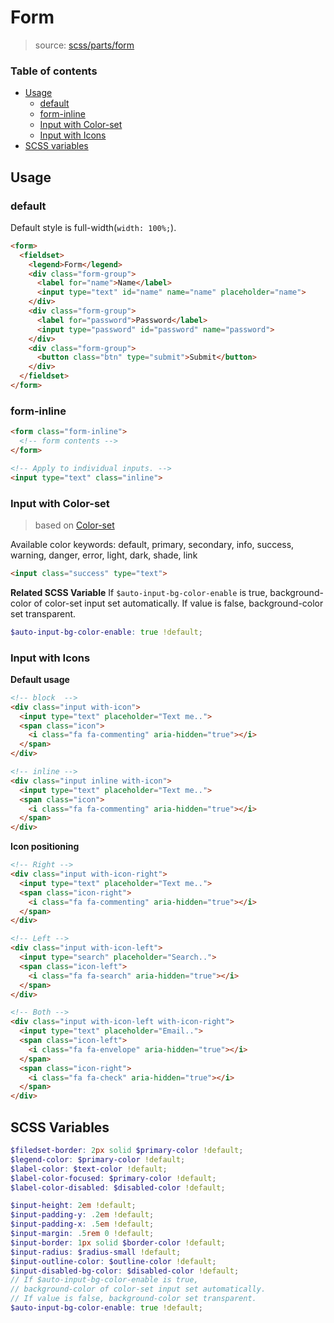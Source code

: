 # Form

> source: [scss/parts/form](../../src/scss/parts/_form.scss)

### Table of contents
- [Usage](#usage)
  - [default](#default)
  - [form-inline](#form-inline)
  - [Input with Color-set](#input-with-color-set)
  - [Input with Icons](#input-with-icons)
- [SCSS variables](#scss-variables)

## Usage

### default

Default style is full-width(`width: 100%;`).

``` html
<form>
  <fieldset>
    <legend>Form</legend>
    <div class="form-group">
      <label for="name">Name</label>
      <input type="text" id="name" name="name" placeholder="name">
    </div>
    <div class="form-group">
      <label for="password">Password</label>
      <input type="password" id="password" name="password">
    </div>
    <div class="form-group">
      <button class="btn" type="submit">Submit</button>
    </div>
  </fieldset>
</form>
```

### form-inline

``` html
<form class="form-inline">
  <!-- form contents -->
</form>

<!-- Apply to individual inputs. -->
<input type="text" class="inline">
```

### Input with Color-set

> based on [Color-set](color-set.md)

Available color keywords: default, primary, secondary, info, success, warning, danger, error, light, dark, shade, link

``` html
<input class="success" type="text">
```

**Related SCSS Variable**
If `$auto-input-bg-color-enable` is true, background-color of color-set input set automatically. If value is false, background-color set transparent.

``` scss
$auto-input-bg-color-enable: true !default;
```

### Input with Icons

**Default usage**
``` html
<!-- block  -->
<div class="input with-icon">
  <input type="text" placeholder="Text me..">
  <span class="icon">
    <i class="fa fa-commenting" aria-hidden="true"></i>
  </span>
</div>

<!-- inline -->
<div class="input inline with-icon">
  <input type="text" placeholder="Text me..">
  <span class="icon">
    <i class="fa fa-commenting" aria-hidden="true"></i>
  </span>
</div>
```

**Icon positioning**
``` html
<!-- Right -->
<div class="input with-icon-right">
  <input type="text" placeholder="Text me..">
  <span class="icon-right">
    <i class="fa fa-commenting" aria-hidden="true"></i>
  </span>
</div>

<!-- Left -->
<div class="input with-icon-left">
  <input type="search" placeholder="Search..">
  <span class="icon-left">
    <i class="fa fa-search" aria-hidden="true"></i>
  </span>
</div>

<!-- Both -->
<div class="input with-icon-left with-icon-right">
  <input type="text" placeholder="Email..">
  <span class="icon-left">
    <i class="fa fa-envelope" aria-hidden="true"></i>
  </span>
  <span class="icon-right">
    <i class="fa fa-check" aria-hidden="true"></i>
  </span>
</div>
```

## SCSS Variables

``` scss
$filedset-border: 2px solid $primary-color !default;
$legend-color: $primary-color !default;
$label-color: $text-color !default;
$label-color-focused: $primary-color !default;
$label-color-disabled: $disabled-color !default;

$input-height: 2em !default;
$input-padding-y: .2em !default;
$input-padding-x: .5em !default;
$input-margin: .5rem 0 !default;
$input-border: 1px solid $border-color !default;
$input-radius: $radius-small !default;
$input-outline-color: $outline-color !default;
$input-disabled-bg-color: $disabled-color !default;
// If $auto-input-bg-color-enable is true,
// background-color of color-set input set automatically.
// If value is false, background-color set transparent.
$auto-input-bg-color-enable: true !default;
```
